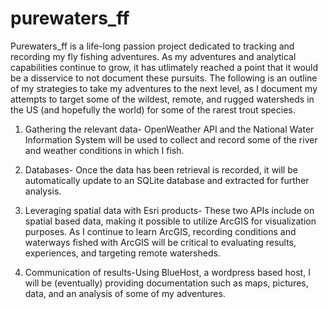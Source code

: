 # purewaters_ff

Purewaters_ff is a life-long passion project dedicated to tracking and recording my fly fishing adventures.  As my adventures and analytical capabilities continue to grow, it has utlimately reached a point that it would be a disservice to not document these pursuits.  The following is an outline of my strategies to take my adventures to the next level, as I document my attempts to target some of the wildest, remote, and rugged watersheds in the US (and hopefully the world) for some of the rarest trout species.  


1) Gathering the relevant data- OpenWeather API and the National Water Information System will be used to collect and record some of the river and weather conditions in which I fish. 

2) Databases- Once the data has been retrieval is recorded, it will be automatically update to an SQLite database and extracted for further analysis. 

3) Leveraging spatial data with Esri products- These two APIs include on spatial based data, making it possible to utilize ArcGIS for visualization purposes.  As I continue to learn ArcGIS, recording conditions and waterways fished with ArcGIS will be critical to evaluating results, experiences, and targeting remote watersheds.

4) Communication of results-Using BlueHost, a wordpress based host, I will be (eventually) providing documentation such as maps, pictures, data, and an analysis of some of my adventures. 
